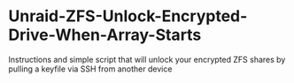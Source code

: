 # Unraid-ZFS-Unlock-Encrypted-Drive-When-Array-Starts
Instructions and simple script that will unlock your encrypted ZFS shares by pulling a keyfile via SSH from another device
